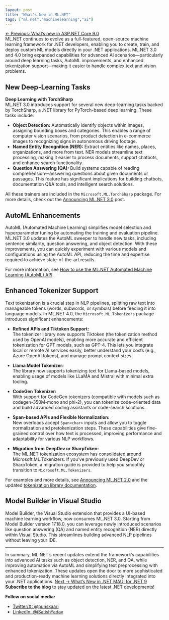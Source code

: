 ```yaml
---
layout: post
title: "What's New in ML.NET"
tags: ["ml.net","machinelearning","ai"]
---
```


[← Previous: What’s new in ASP.NET Core 9.0](/5-whats-new-in-aspnet-core-9-0)  
ML.NET continues to evolve as a full-featured, open-source machine learning framework for .NET developers, enabling you to create, train, and deploy custom ML models directly in your .NET applications. ML.NET 3.0 and 4.0 bring expanded capabilities for advanced AI scenarios—particularly around deep learning tasks, AutoML improvements, and enhanced tokenization support—making it easier to handle complex text and vision problems.

## New Deep-Learning Tasks

**Deep Learning with TorchSharp**  
ML.NET 3.0 introduces support for several new deep-learning tasks backed by TorchSharp, a .NET library for PyTorch-based deep learning. These tasks include:

- **Object Detection:** Automatically identify objects within images, assigning bounding boxes and categories. This enables a range of computer vision scenarios, from product detection in e-commerce images to recognizing signs in autonomous driving footage.
- **Named Entity Recognition (NER):** Extract entities like names, places, organizations, and more from text. NER models streamline text processing, making it easier to process documents, support chatbots, and enhance search functionality.
- **Question Answering (QA):** Build systems capable of reading comprehension—answering questions about given documents or passages. This feature has significant implications for building chatbots, documentation Q&A tools, and intelligent search solutions.

All these trainers are included in the `Microsoft.ML.TorchSharp` package. For more details, check out the [Announcing ML.NET 3.0](https://devblogs.microsoft.com/dotnet/announcing-ml-net-3-0/) post.

## AutoML Enhancements

AutoML (Automated Machine Learning) simplifies model selection and hyperparameter tuning by automating the training and evaluation pipeline. ML.NET 3.0 updates the AutoML sweeper to handle new tasks, including sentence similarity, question answering, and object detection. With these improvements, you can quickly experiment with various models and configurations using the AutoML API, reducing the time and expertise required to achieve state-of-the-art results.

For more information, see [How to use the ML.NET Automated Machine Learning (AutoML) API](https://learn.microsoft.com/dotnet/machine-learning/how-to-guides/howto-use-automl-api).

## Enhanced Tokenizer Support

Text tokenization is a crucial step in NLP pipelines, splitting raw text into manageable tokens (words, subwords, or symbols) before feeding it into language models. In ML.NET 4.0, the `Microsoft.ML.Tokenizers` package introduces significant enhancements:

- **Refined APIs and Tiktoken Support:**  
  The tokenizer library now supports Tiktoken (the tokenization method used by OpenAI models), enabling more accurate and efficient tokenization for GPT models, such as GPT-4. This lets you integrate local or remote AI services easily, better understand your costs (e.g., Azure OpenAI tokens), and manage prompt context sizes.

- **Llama Model Tokenizer:**  
  The library now supports tokenizing text for Llama-based models, enabling usage of models like LLaMA and Mistral with minimal extra tooling.

- **CodeGen Tokenizer:**  
  With support for CodeGen tokenizers (compatible with models such as codegen-350M-mono and phi-2), you can tokenize code-oriented data and build advanced coding assistants or code-search solutions.

- **Span-based APIs and Flexible Normalization:**  
  New overloads accept `Span<char>` inputs and allow you to toggle normalization and pretokenization steps. These capabilities give fine-grained control over how text is processed, improving performance and adaptability for various NLP workflows.

- **Migration from DeepDev or SharpToken:**  
  The ML.NET tokenization ecosystem has consolidated around Microsoft.ML.Tokenizers. If you’ve previously used DeepDev or SharpToken, a migration guide is provided to help you smoothly transition to `Microsoft.ML.Tokenizers`.

For examples and more details, see [Announcing ML.NET 2.0](https://devblogs.microsoft.com/dotnet/announcing-ml-net-2-0/) and the updated [tokenization library documentation](https://learn.microsoft.com/dotnet/machine-learning/how-to-guides/).

## Model Builder in Visual Studio

Model Builder, the Visual Studio extension that provides a UI-based machine learning workflow, now consumes ML.NET 3.0. Starting from Model Builder version 17.18.0, you can leverage newly introduced scenarios like question answering (QA) and named entity recognition (NER) directly within Visual Studio. This streamlines building advanced NLP pipelines without leaving your IDE.

---

In summary, ML.NET’s recent updates extend the framework’s capabilities into advanced AI tasks such as object detection, NER, and QA, while improving automation via AutoML and simplifying text preprocessing with enhanced tokenization. These updates open the door to more sophisticated and production-ready machine learning solutions directly integrated into your .NET applications.
[Next → What’s New in .NET MAUI for .NET 9](/7-whats-new-in-dotnet-maui-for-dotnet-9)
**Subscribe to the blog** to stay updated on the latest .NET developments!

**Follow on social media:**

- [Twitter/X: @punskaari](https://twitter.com/punskaari)
- [LinkedIn: @iSatishYadav](https://www.linkedin.com/in/iSatishYadav)